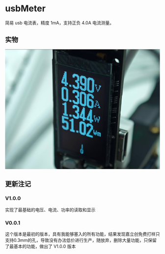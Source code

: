 # usbMeter


简易 usb 电流表，精度 1mA，支持正负 4.0A 电流测量。



## 实物

![](./img/竖屏显示效果.jpg)


## 更新注记





### V1.0.0

实现了最基础的电压、电流、功率的读取和显示


### V0.0.1

这个版本是最初的版本，具有我能够塞入的所有功能，结果发现嘉立创免费打样只支持0.3mm的孔，导致没有办法低价进行生产，随放弃，删除大量功能，只保留了最基本的功能，做出了 V1.0.0 版本